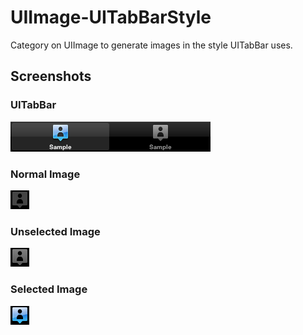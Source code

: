 # UIImage-UITabBarStyle
Category on UIImage to generate images in the style UITabBar uses.

## Screenshots
### UITabBar
![](https://github.com/OliverLetterer/UIImage-UITabBarStyle/raw/master/Screenshots/UITabBar.png)

### Normal Image
![](https://github.com/OliverLetterer/UIImage-UITabBarStyle/raw/master/Screenshots/NormalImage.png)

### Unselected Image
![](https://github.com/OliverLetterer/UIImage-UITabBarStyle/raw/master/Screenshots/UnselectedImage.png)

### Selected Image
![](https://github.com/OliverLetterer/UIImage-UITabBarStyle/raw/master/Screenshots/SelectedImage.png)
